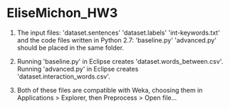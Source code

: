 # EliseMichon_HW3

1. The input files:
'dataset.sentences'
'dataset.labels'
'int-keywords.txt'
and the code files written in Python 2.7:
'baseline.py'
'advanced.py'
should be placed in the same folder.

2. Running 'baseline.py' in Eclipse creates 'dataset.words_between.csv'.
Running 'advanced.py' in Eclipse creates 'dataset.interaction_words.csv'.

3. Both of these files are compatible with Weka, choosing them in Applications > Explorer, then Preprocess > Open file...
